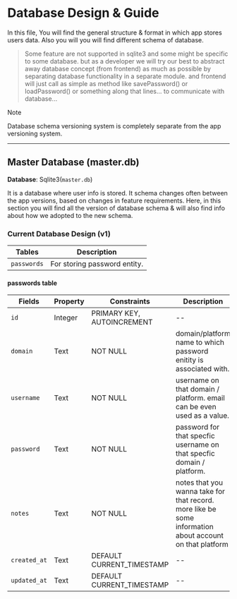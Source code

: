 # Database Design & Guide

In this file, You will find the general structure & format in which app stores users data. Also you will you will find different schema of database.

> Some feature are not supported in sqlite3 and some might be specific to some database. but as a developer we will try our best to abstract away database concept (from frontend) as much as possible by separating database functionality in a separate module. and frontend will just call as simple as method like savePassword() or loadPassword() or something along that lines... to communicate with database...

> [!NOTE]
> Database schema versioning system is completely separate from the app versioning system.

---

## Master Database (master.db)

**Database**: Sqlite3(`master.db`)

It is a database where user info is stored. It schema changes often between the app versions, based on changes in feature requirements. Here, in this section you will find all the version of database schema & will also find info about how we adopted to the new schema.

### Current Database Design (v1)

| Tables      | Description                  |
| ----------- | ---------------------------- |
| `passwords` | For storing password entity. |

#### passwords table

| Fields       | Property | Constraints                | Description                                                                                             |
| ------------ | -------- | -------------------------- | ------------------------------------------------------------------------------------------------------- |
| `id`         | Integer  | PRIMARY KEY, AUTOINCREMENT | --                                                                                                      |
| `domain`     | Text     | NOT NULL                   | domain/platform name to which password enitity is associated with.                                      |
| `username`   | Text     | NOT NULL                   | username on that domain / platform. email can be even used as a value.                                  |
| `password`   | Text     | NOT NULL                   | password for that specfic username on that specfic domain / platform.                                   |
| `notes`      | Text     | NOT NULL                   | notes that you wanna take for that record. more like be some information about account on that platform |
| `created_at` | Text     | DEFAULT CURRENT_TIMESTAMP  | --                                                                                                      |
| `updated_at` | Text     | DEFAULT CURRENT_TIMESTAMP  | --                                                                                                      |
